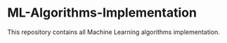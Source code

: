 # ML-Algorithms-Implementation
This repository contains all Machine Learning algorithms implementation.
